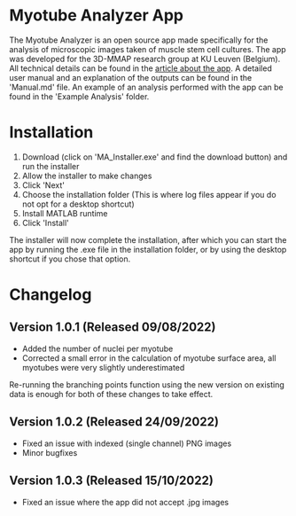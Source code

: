 # Myotube Analyzer App
The Myotube Analyzer is an open source app made specifically for the analysis of microscopic images taken of muscle stem cell cultures. The app was developed for the 3D-MMAP research group at KU Leuven (Belgium). All technical details can be found in the [article about the app](https://doi.org/10.1186/s13395-022-00297-6). A detailed user manual and an explanation of the outputs can be found in the 'Manual.md' file. An example of an analysis performed with the app can be found in the 'Example Analysis' folder.

# Installation
1. Download (click on 'MA_Installer.exe' and find the download button) and run the installer
1. Allow the installer to make changes
1. Click 'Next'
1. Choose the installation folder (This is where log files appear if you do not opt for a desktop shortcut)
1. Install MATLAB runtime
1. Click 'Install'

The installer will now complete the installation, after which you can start the app by running the .exe file in the installation folder, or by using the desktop shortcut if you chose that option.

# Changelog
## Version 1.0.1 (Released 09/08/2022)
* Added the number of nuclei per myotube
* Corrected a small error in the calculation of myotube surface area, all myotubes were very slightly underestimated

Re-running the branching points function using the new version on existing data is enough for both of these changes to take effect.

## Version 1.0.2 (Released 24/09/2022)
* Fixed an issue with indexed (single channel) PNG images
* Minor bugfixes

## Version 1.0.3 (Released 15/10/2022)
* Fixed an issue where the app did not accept .jpg images

